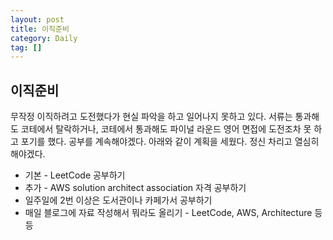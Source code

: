 ```yaml
---
layout: post
title: 이직준비
category: Daily
tag: []
---
```


## 이직준비

무작정 이직하려고 도전했다가 현실 파악을 하고 일어나지 못하고 있다. 서류는 통과해도 코테에서 탈락하거나, 코테에서 통과해도 파이널 라운드 영어 면접에 도전조차 못 하고 포기를 했다. 공부를 계속해야겠다. 아래와 같이 계획을 세웠다. 정신 차리고 열심히 해야겠다.

- 기본 - LeetCode 공부하기
- 추가 - AWS solution architect association 자격 공부하기
- 일주일에 2번 이상은 도서관이나 카페가서 공부하기
- 매일 블로그에 자료 작성해서 뭐라도 올리기 - LeetCode, AWS, Architecture 등등
